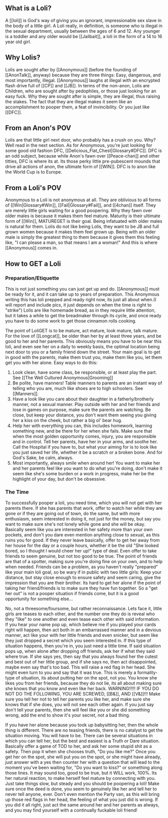## What is a Loli?
A [[loli]] is God's way of giving you an ignorant, impressionable sex slave in the body of a little girl. A Loli really, in definition, is someone who is illegal in the sexual department, usually between the ages of 6 and 12. Any younger is a toddler and any older would be [[Jailbait]], a loli in the form of a 14  to 16 year old girl.

## Why Lolis?
Lolis are sought after by [[Anonymous]] (before the founding of [[AnonTalk]], anyway) because they are three things: Easy, dangerous, and most importantly, illegal. [[Anonymous]] laughs at illegal with an encrypted flash drive full of [[CP]] and [[JB]]. In terms of the non-anon, Lolis are Children, who are sought after by pedophiles, or those just looking for an easy fuck. Why they are sought after is simple, they are illegal, thus raising the stakes. The fact that they are illegal makes it seem like an accomplishment to pooper them, a feat of invincibility. Or you just like [[DFC]].

## From an Anon's POV
Lolis are that little girl next door, who probably has a crush on you. Why? Well read in the next section. As for Anonymous, you're just looking for some good old fashion DFC, [[Delicious_Flat_Chest|Glossary#DFC]]. DFC  is an odd subject, because while Anon's fawn over [[Peace-chan]] and other titties, DFC is where its at. Its those perky little pre-pubescent mounds that drive all actions of anon, the ultimate form of [[WIN]]. DFC is to anon like the World Cup is to Europe.

## From a Loli's POV
Anonymous to a Loli is not anonymous at all. They are oblivious to all forms of [[Win|Glossary#Win]], [[Fail|Glossary#Fail]], and [[4chan]] itself. They are merely little girls waiting for a good poopering. Why they fawn over older males is because it makes them feel mature. Maturity is their ultimate form of [[Win]], MATUREGET is their goal. Being infatuated with older males is natural for them. Lolis do not like being Lolis, they want to be JB and full grown women because it makes them feel grown up. Being with an older male is simply the greatest thing to them because it gives them this feeling like, "I can please a man, so that means I am a woman!" And this is where [[Anonymous]] comes in.

## How to GET a Loli

### Preparation/Etiquette

This is not just something you can just get up and do. [[Anonymous]] must be ready for it, and it can take up to years of preparation. This Anonymous writing this has loli prepped and ready right now, its just all about when.(I will report and include pics, it just depends on when the time is right to "strike") Lolis are like homemade bread, as in they require little attention, but it takes a while to get the breadmaker through its cycle, and once ready you have to do some work to get those cinnamon rolls cooking.

The point of LoliGET is to be mature, act mature, look mature, talk mature. For the love of [[Longcat]], be older than her by at least three years, and be good to her and her parents. This obviously means you have to be near this loli, and even see her on a daily to weekly basis, the optimal location being next door to you or a family friend down the street. Your main goal is to get in good with the parents, make them trust you, make them like you, let them get you with her alone. Easy ways to do this:

1. Look clean, have some class, be responsible, or at least play the part. See [[The Well Cultured Anonymous|Grooming]]
2. Be polite, have manners! Table manners to parents are an instant way of telling who you are, much like shoes are to high schoolers. See [[Manners]].
3. Have a look like you care about their daughter in a fatherly/brotherly manner, not a sexual manner. Play outside with her and her friends and lose in games on purpose, make sure the parents are watching. Be close, but keep your distance, you don't want them seeing you giving her a kiss on the cheek, but rather a big ol' bear hug.
4. Help her with everything you can, this includes homework, learning something new, and be there for her when she fails. Make sure that when the most golden opportunity comes, injury, you are responsible and in control. Tell her parents, have her in your arms, and soothe her. Call the Hospital if you have to, but what your aiming for is to look like you just saved her life, whether it be a scratch or a broken bone. And for God's Sake, be calm, always.
5. Most importantly, always smile when around her! You want to make her and her parents feel like you want to do what you're doing, don't make it seem like she's some burden or a work in progress, make her be the highlight of your day, but don't be obsessive.

### The Time

To successfully pooper a loli, you need time, which you will not get with her parents there. If she has parents that work, offer to watch her while they are gone or if they are going out of town, do the same, but with more enthusiasm, seem interested in doing it, not just for the money, but say you want to make sure she's not lonely while gone and she will be okay. Basically seem like you are interested in her safety more than your own pockets, and don't you dare even mention anything close to sexual, as this ruins you for good. If they never leave basically, offer to get her away from her house for the day or a couple hours, whether it be the old "She looked bored, so I thought I would cheer her up!" type of deal. Even offer to take friends to seem genuine, but not too good to be true. The point of friends are that of a spotter, making sure you're doing fine on your own, and to help when needed. Friends can be a problem, as you haven't really "prepared" like your main loli goal, so be wary if in public with two little girls: Keep your distance, but stay close enough to ensure safety and seem caring, give the impression that you are their brother. Its hard to get her alone if the point of taking her friend/friends is to make sure they have fun together. So a "get her out" is not a pooper situation if friends come, but it is a good opportunity for something else...

No, not a threesome/foursome, but rather reconnaissance. Lets face it, little girls are teases to each other, and the number one they do is reveal who they "like" to one another and even tease each other with said information. If you hear your name pop up, which believe me if you played your cards right will happen, then act both in an embarrassed manner and in a devious manner, act like your with her little friends and even snicker, but seem like they just dropped a secret which you seem interested in. If this type of situation happens, then you're in, you just need a little time. If said situation pops up, when alone after dropping off friends, ask her if what they said where true. If she says yes, then say  that you always found her the cutest and best out of her little group, and if she says no, then act disappointed, maybe even say that's too bad. This will raise a red flag in her head. She might even turn to you and say that it was true. This is merely a formality-type of situation, its about putting her on the spot, not you. You know she likes you from her friends, because they do not lie, its all about making sure she knows that you know and even like her back. WARNING!!!!! IF YOU DO NOT DO THE FOLLOWING, YOU ARE SCREWED, [[B&]], AND [[V&]]!!! Make sure you tell her not to tell her parents you like her, and make sure she knows that if she does, you will not see each other again. If you just say don't tell your parents, then she will feel like you or she did something wrong, add the end to show it's your secret, not a bad thing.

If you have her alone because you took up babysitting her, then the whole thing is different. There are no teasing friends, there is no catalyst to get the situation moving. You will have to be. There can be several situations in which you can tell her, but the best and easiest is a Truth or Dare situation. Basically offer a game of TOD to her, and ask her some stupid shit as a safety. Then pop it when she chooses truth, "Do you like me?" Once you get her on the spot, she will put you on the spot, or she might have already, just answer with a yes then counter her with a question that will lead to the moment you've been waiting for, "Do you want to kiss?" or something along those lines. It may sound too, good to be true, but it WILL work, 100%. Its her natural reaction, to make herself feel mature by connecting with you. Just take things slow, but steady and you should be poopering a loli! Make sure once the deed is done, you seem to genuinely like her and tell her to never tell anyone, ever. Don't even mention the Party van, as this will bring up those red flags in her head, the feeling of what you just did is wrong. If you did it all right, just act the same around her and her parents as always, and you may find yourself with a continually fuckable loli friend!
